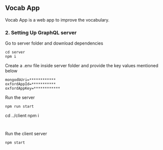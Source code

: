 ## Vocab App
Vocab App is a web app to improve the vocabulary.



### 2. Setting Up GraphQL server
Go to server folder and download dependencies
```
cd server
npm i
```
Create a .env file inside server folder and provide the key values mentioned below
```
mongodbUri=************
oxfordAppId=***********
oxfordAppKey=************
```
Run the server
```
npm run start
```

cd ../client
npm i
```


```
Run the client server
```
npm start
```
